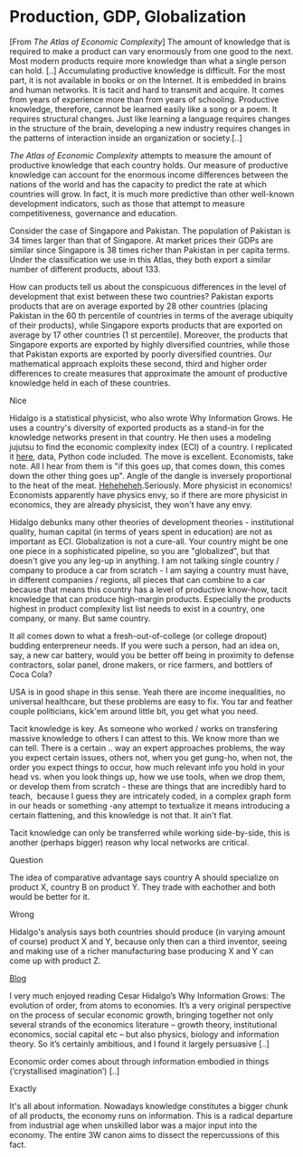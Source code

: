 # Production, GDP, Globalization

[From *The Atlas of Economic Complexity*] The amount of knowledge that
is required to make a product can vary enormously from one good to the
next. Most modern products require more knowledge than what a single
person can hold. [..] Accumulating productive knowledge is
difficult. For the most part, it is not available in books or on the
Internet. It is embedded in brains and human networks. It is tacit and
hard to transmit and acquire. It comes from years of experience more
than from years of schooling. Productive knowledge, therefore, cannot
be learned easily like a song or a poem. It requires structural
changes. Just like learning a language requires changes in the
structure of the brain, developing a new industry requires changes in
the patterns of interaction inside an organization or society.[..]

*The Atlas of Economic Complexity* attempts to measure the amount of
productive knowledge that each country holds. Our measure of
productive knowledge can account for the enormous income differences
between the nations of the world and has the capacity to predict the
rate at which countries will grow. In fact, it is much more predictive
than other well-known development indicators, such as those that
attempt to measure competitiveness, governance and education.

Consider the case of Singapore and Pakistan. The population of
Pakistan is 34 times larger than that of Singapore. At market prices
their GDPs are similar since Singapore is 38 times richer than
Pakistan in per capita terms. Under the classification we use in this
Atlas, they both export a similar number of different products, about
133.

How can products tell us about the conspicuous differences in the
level of development that exist between these two countries?  Pakistan
exports products that are on average exported by 28 other countries
(placing Pakistan in the 60 th percentile of countries in terms of the
average ubiquity of their products), while Singapore exports products
that are exported on average by 17 other countries (1 st
percentile). Moreover, the products that Singapore exports are
exported by highly diversified countries, while those that Pakistan
exports are exported by poorly diversified countries. Our mathematical
approach exploits these second, third and higher order differences to
create measures that approximate the amount of productive knowledge
held in each of these countries.

Nice

Hidalgo is a statistical physicist, who also wrote Why Information
Grows. He uses a country's diversity of exported products as a
stand-in for the knowledge networks present in that country. He then
uses a modeling jujutsu to find the economic complexity index (ECI) of
a country. I replicated it
[here](https://www.dropbox.com/s/1n3hu9cpzu71z37/hidalgo.zip?dl=1),
data, Python code included. The move is excellent. Economists, take
note. All I hear from them is "if this goes up, that comes down, this
comes down the other thing goes up". Angle of the dangle is inversely
proportional to the heat of the
meat. [Heheheheh](https://youtu.be/F3NtIgunIc4?t=52).Seriously. More
physicist in economics! Economists apparently have physics envy, so if
there are more physicist in economics, they are already physicist,
they won't have any envy.

Hidalgo debunks many other theories of development theories -
institutional quality, human capital (in terms of years spent in
education) are not as important as ECI. Globalization is not a
cure-all. Your country might be one one piece in a sophisticated
pipeline, so you are "globalized", but that doesn't give you any
leg-up in anything. I am not talking single country / company to
produce a car from scratch - I am saying a country must have, in
different companies / regions, all pieces that can combine to a car
because that means this country has a level of productive know-how,
tacit knowledge that can produce high-margin products. Especially the
products highest in product complexity list list needs to exist in a
country, one company, or many. But same country.

It all comes down to what a fresh-out-of-college (or college dropout)
budding enterpreneur needs. If you were such a person, had an idea on,
say, a new car battery, would you be better off being in proximity to
defense contractors, solar panel, drone makers, or rice farmers, and
bottlers of Coca Cola?

USA is in good shape in this sense. Yeah there are income
inequalities, no universal healthcare, but these problems are easy to
fix. You tar and feather couple politicians, kick'em around little
bit, you get what you need.

Tacit knowledge is key. As someone who worked / works on transfering
massive knowledge to others I can attest to this. We know more than we
can tell. There is a certain .. way an expert approaches problems, the
way you expect certain issues, others not, when you get gung-ho, when
not, the order you expect things to occur, how much relevant info you
hold in your head vs. when you look things up, how we use tools, when
we drop them, or develop them from scratch - these are things that are
incredibly hard to teach,  because I guess they are intricately coded,
in a complex graph form in our heads or something -any attempt to
textualize it means introducing a certain flattening, and this
knowledge is not that. It ain't flat.

Tacit knowledge can only be transferred while working side-by-side,
this is another (perhaps bigger) reason why local networks are
critical.

Question

The idea of comparative advantage says country A should specialize on product X, country B on product Y. They trade with eachother and both would be better for it.

Wrong

Hidalgo's analysis says both countries should produce (in varying
amount of course) product X and Y, because only then can a third
inventor, seeing and making use of a richer manufacturing base
producing X and Y can come up with product Z.

[Blog](http://www.enlightenmenteconomics.com/blog/index.php/2015/06/the-information-economy/)

I very much enjoyed reading Cesar Hidalgo’s Why Information Grows: The
evolution of order, from atoms to economies. It’s a very original
perspective on the process of secular economic growth, bringing
together not only several strands of the economics literature – growth
theory, institutional economics, social capital etc – but also
physics, biology and information theory. So it’s certainly ambitious,
and I found it largely persuasive [..]

Economic order comes about through information embodied in things
(‘crystallised imagination’) [..]

Exactly

It's all about information. Nowadays knowledge constitutes a bigger
chunk of all products, the economy runs on information. This is a
radical departure from industrial age when unskilled labor was a major
input into the economy. The entire 3W canon aims to dissect the
repercussions of this fact.












